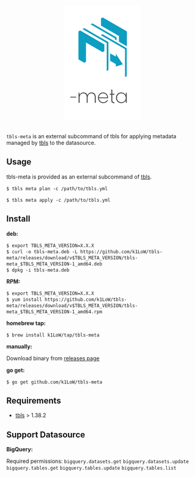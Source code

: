 <p align="center">
<br>
<img src="https://github.com/k1LoW/tbls-meta/raw/main/img/logo.png" width="200" alt="tbls-meta">
<br>
<br>
</p>

`tbls-meta` is an external subcommand of tbls for applying metadata managed by [tbls](https://github.com/k1LoW/tbls) to the datasource.

## Usage

tbls-meta is provided as an external subcommand of [tbls](https://github.com/k1LoW/tbls).

``` console
$ tbls meta plan -c /path/to/tbls.yml
```

``` console
$ tbls meta apply -c /path/to/tbls.yml
```

## Install

**deb:**

``` console
$ export TBLS_META_VERSION=X.X.X
$ curl -o tbls-meta.deb -L https://github.com/k1LoW/tbls-meta/releases/download/v$TBLS_META_VERSION/tbls-meta_$TBLS_META_VERSION-1_amd64.deb
$ dpkg -i tbls-meta.deb
```

**RPM:**

``` console
$ export TBLS_META_VERSION=X.X.X
$ yum install https://github.com/k1LoW/tbls-meta/releases/download/v$TBLS_META_VERSION/tbls-meta_$TBLS_META_VERSION-1_amd64.rpm
```

**homebrew tap:**

```console
$ brew install k1LoW/tap/tbls-meta
```

**manually:**

Download binary from [releases page](https://github.com/k1LoW/tbls-meta/releases)

**go get:**

```console
$ go get github.com/k1LoW/tbls-meta
```

## Requirements

- [tbls](https://github.com/k1LoW/tbls) > 1.38.2

## Support Datasource

**BigQuery:**

Required permissions: `bigquery.datasets.get` `bigquery.datasets.update` `bigquery.tables.get` `bigquery.tables.update` `bigquery.tables.list`
